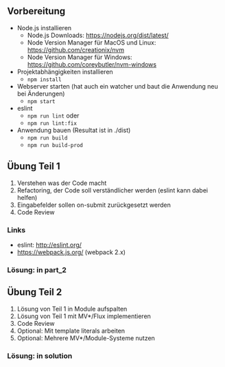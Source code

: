 ## Vorbereitung

* Node.js installieren
  * Node.js Downloads: https://nodejs.org/dist/latest/
  * Node Version Manager für MacOS und Linux: https://github.com/creationix/nvm
  * Node Version Manager für Windows: https://github.com/coreybutler/nvm-windows
* Projektabhängigkeiten installieren
  * `npm install`
* Webserver starten (hat auch ein watcher und baut die Anwendung neu bei Änderungen)
  * `npm start`
* eslint
  * `npm run lint` oder
  * `npm run lint:fix`
* Anwendung bauen (Resultat ist in ./dist)
  * `npm run build`
  * `npm run build-prod`

## Übung Teil 1

1) Verstehen was der Code macht
2) Refactoring, der Code soll verständlicher werden (eslint kann dabei helfen)
3) Eingabefelder sollen on-submit zurückgesetzt werden
4) Code Review

### Links

* eslint: http://eslint.org/
* https://webpack.js.org/ (webpack 2.x)

### Lösung: in part_2

## Übung Teil 2

1) Lösung von Teil 1 in Module aufspalten
2) Lösung von Teil 1 mit MV*/Flux implementieren
3) Code Review
4) Optional: Mit template literals arbeiten
5) Optional: Mehrere MV*/Module-Systeme nutzen

### Lösung: in solution
